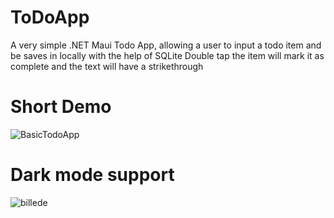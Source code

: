 # ToDoApp

A very simple .NET Maui Todo App, allowing a user to input a todo item and be saves in locally with the help of SQLite
Double tap the item will mark it as complete and the text will have a strikethrough

# Short Demo
![BasicTodoApp](https://github.com/user-attachments/assets/c461c819-d0d3-4d20-aa75-62f6ba382484)

# Dark mode support
![billede](https://github.com/user-attachments/assets/9322ae3a-00f8-468f-9801-4ab19e2e2ba3)
